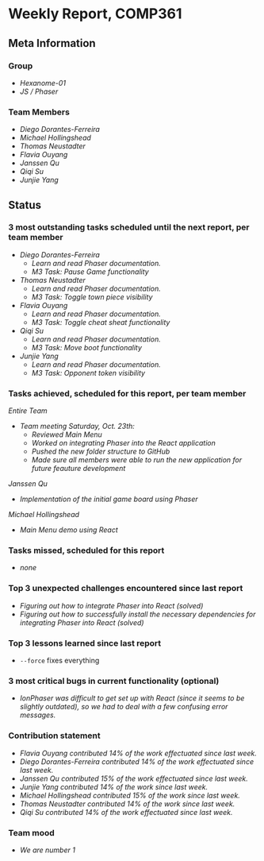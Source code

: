 # Weekly Report, COMP361

## Meta Information

### Group

 * *Hexanome-01*
 * *JS / Phaser*

### Team Members

 * *Diego Dorantes-Ferreira*
 * *Michael Hollingshead*
 * *Thomas Neustadter*
 * *Flavia Ouyang*
 * *Janssen Qu*
 * *Qiqi Su*
 * *Junjie Yang*

## Status

### 3 most outstanding tasks scheduled until the next report, per team member

 * *Diego Dorantes-Ferreira*
   * *Learn and read Phaser documentation.*
   * *M3 Task: Pause Game functionality*
 * *Thomas Neustadter*
   * *Learn and read Phaser documentation.*
   * *M3 Task: Toggle town piece visibility*
 * *Flavia Ouyang*
   * *Learn and read Phaser documentation.*
   * *M3 Task: Toggle cheat sheat functionality*
 * *Qiqi Su*
   * *Learn and read Phaser documentation.*
   * *M3 Task: Move boot functionality*
 * *Junjie Yang*
   * *Learn and read Phaser documentation.*
   * *M3 Task: Opponent token visibility*

### Tasks achieved, scheduled for this report, per team member

 *Entire Team*
   * *Team meeting Saturday, Oct. 23th:*
     * *Reviewed Main Menu*
     * *Worked on integrating Phaser into the React application*
     * *Pushed the new folder structure to GitHub*
     * *Made sure all members were able to run the new application for future feauture development*

*Janssen Qu*
  * *Implementation of the initial game board using Phaser*

*Michael Hollingshead*
  * *Main Menu demo using React*

### Tasks missed, scheduled for this report

* *none*

### Top 3 unexpected challenges encountered since last report

 * *Figuring out how to integrate Phaser into React (solved)*
 * *Figuring out how to successfully install the necessary dependencies for integrating Phaser into React (solved)*

### Top 3 lessons learned since last report

 * `--force` fixes everything

### 3 most critical bugs in current functionality (optional)

 * *IonPhaser was difficult to get set up with React (since it seems to be slightly outdated), so we had to deal with a few confusing error messages.*

### Contribution statement

 * *Flavia Ouyang contributed 14% of the work effectuated since last week.*
 * *Diego Dorantes-Ferreira contributed 14% of the work effectuated since last week.*
 * *Janssen Qu contributed 15% of the work effectuated since last week.*
 * *Junjie Yang contributed 14% of the work since last week.*
 * *Michael Hollingshead contributed 15% of the work since last week.*
 * *Thomas Neustadter contributed 14% of the work since last week.*
 * *Qiqi Su contributed 14% of the work effectuated since last week.*

### Team mood

 * *We are number 1*
